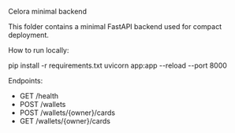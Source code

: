 Celora minimal backend

This folder contains a minimal FastAPI backend used for compact deployment.

How to run locally:

pip install -r requirements.txt
uvicorn app:app --reload --port 8000

Endpoints:
- GET /health
- POST /wallets
- POST /wallets/{owner}/cards
- GET /wallets/{owner}/cards
